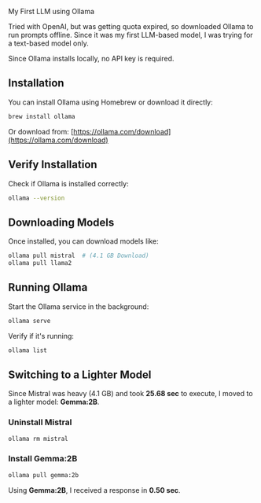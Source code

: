 My First LLM using Ollama

Tried with OpenAI, but was getting quota expired, so downloaded Ollama to run prompts offline. 
Since it was my first LLM-based model, I was trying for a text-based model only.

Since Ollama installs locally, no API key is required.

## Installation

You can install Ollama using Homebrew or download it directly:

```sh
brew install ollama
```

Or download from: [https://ollama.com/download](https://ollama.com/download)

## Verify Installation

Check if Ollama is installed correctly:

```sh
ollama --version
```

## Downloading Models

Once installed, you can download models like:

```sh
ollama pull mistral  # (4.1 GB Download)
ollama pull llama2
```

## Running Ollama

Start the Ollama service in the background:

```sh
ollama serve
```

Verify if it's running:

```sh
ollama list
```

## Switching to a Lighter Model

Since Mistral was heavy (4.1 GB) and took **25.68 sec** to execute, I moved to a lighter model: **Gemma:2B**.

### Uninstall Mistral

```sh
ollama rm mistral
```

### Install Gemma:2B

```sh
ollama pull gemma:2b
```

Using **Gemma:2B**, I received a response in **0.50 sec**.
